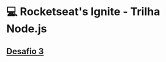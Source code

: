 # 💻 Rocketseat's Ignite - Trilha Node.js

## [Desafio 3](https://www.notion.so/Desafio-03-Corrigindo-o-c-digo-c15c8a2e212846039a367cc7b763c6dd)